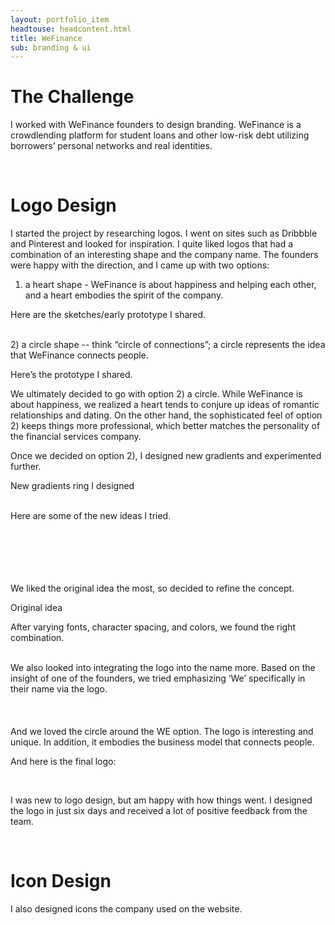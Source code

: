 ```yaml
---
layout: portfolio_item
headtouse: headcontent.html
title: WeFinance
sub: branding & ui 
---
```

# The Challenge

I worked with WeFinance founders to design branding. WeFinance is a crowdlending platform for student loans and other low-risk debt utilizing borrowers’ personal networks and real identities. 

<br>

# Logo Design 

I started the project by researching logos. I went on sites such as Dribbble and Pinterest and looked for inspiration. I quite liked logos that had a combination of an interesting shape and the company name. The founders were happy with the direction, and I came up with two options:  

1) a heart shape - WeFinance is about happiness and helping each other, and a heart embodies the spirit of the company.

Here are the sketches/early prototype I shared. 

<div class="logo1"></div>
<div class="logo2"></div>
<br>
2) a circle shape --  think “circle of connections”; a circle represents the idea that WeFinance connects people. 

Here’s the prototype I shared. 

<div class="logo3"></div>


We ultimately decided to go with option 2) a circle. While WeFinance is about happiness, we realized a heart tends to conjure up ideas of romantic relationships and dating. On the other hand, the sophisticated feel of option 2) keeps things more professional, which better matches the personality of the financial services company.  

Once we decided on option 2), I designed new gradients and experimented further. 

<div class="logo4"></div>
<p class="captionn"> New gradients ring I designed </p>
<br>
Here are some of the new ideas I tried. 
<div class="logo5"></div>
<br>
<div class="logo6"></div>
<br>
<div class="logo7"></div>
<br>
<div class="logo8"></div>
<br>
<div class="logo9"></div>
<br>

We liked the original idea the most, so decided to refine the concept.


<div class="logo10"></div>
<p class="captionnn">Original idea</p> 



After varying fonts, character spacing, and colors, we found the right combination. 

<div class="logo11"></div>
<div class="logo12"></div>
<br>
We also looked into integrating the logo into the name more. Based on the insight of one of the founders, we tried emphasizing ‘We’ specifically in their name via the logo.  
<div class="logo13"></div>
<br>
<div class="logo14"></div>
<br>
<div class="logo15"></div>
<br>
And we loved the circle around the WE option. The logo is interesting and unique. In addition, it embodies the business model that connects people.    

And here is the final logo: 
<div class="logo16"></div>
<div class="logo17"></div>
<br>

I was new to logo design, but am happy with how things went. I designed the logo in just six days and received a lot of positive feedback from the team.

<br>

# Icon Design  

I also designed icons the company used on the website.  
<div class="logo18"></div>


